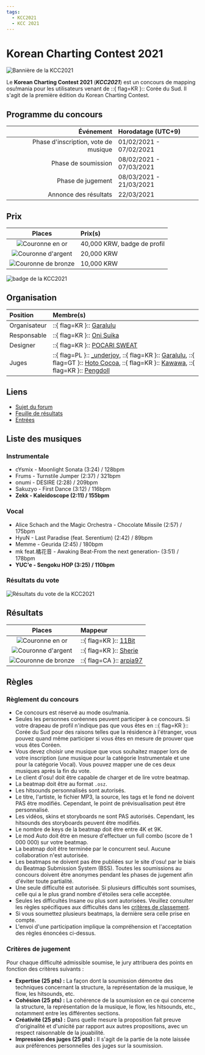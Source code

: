 ```yaml
---
tags:
  - KCC2021
  - KCC 2021
---
```


# Korean Charting Contest 2021

![Bannière de la KCC2021](img/banner.png)

Le **Korean Charting Contest 2021** (***KCC2021***) est un concours de mapping osu!mania pour les utilisateurs venant de ::{ flag=KR }:: Corée du Sud. Il s'agit de la première édition du Korean Charting Contest.

## Programme du concours

| Événement | Horodatage (UTC+9) |
| --: | :-- |
| Phase d'inscription, vote de musique | 01/02/2021 - 07/02/2021 |
| Phase de soumission | 08/02/2021 - 07/03/2021 |
| Phase de jugement | 08/03/2021 - 21/03/2021 |
| Annonce des résultats | 22/03/2021 |

## Prix

| Places | Prix(s) |
| :-: | :-- |
| ![Couronne en or](/wiki/shared/crown-gold.png "Première place") | 40,000 KRW, badge de profil |
| ![Couronne d'argent](/wiki/shared/crown-silver.png "Seconde place") | 20,000 KRW |
| ![Couronne de bronze](/wiki/shared/crown-bronze.png "Troisième place") | 10,000 KRW |

![badge de la KCC2021](img/badge.png)

## Organisation

| Position | Membre(s) |
| :-- | :-- |
| Organisateur | ::{ flag=KR }:: [Garalulu](https://osu.ppy.sh/users/757783) |
| Responsable | ::{ flag=KR }:: [Oni Suika](https://osu.ppy.sh/users/4848023) |
| Designer | ::{ flag=KR }:: [POCARI SWEAT](https://osu.ppy.sh/users/5082685) |
| Juges | ::{ flag=PL }:: [_underjoy](https://osu.ppy.sh/users/6392061), ::{ flag=KR }:: [Garalulu](https://osu.ppy.sh/users/757783), ::{ flag=GT }:: [Hoto Cocoa](https://osu.ppy.sh/users/6974536), ::{ flag=KR }:: [Kawawa](https://osu.ppy.sh/users/4647754), ::{ flag=KR }:: [Pengdoll](https://osu.ppy.sh/users/6392061) |

## Liens

- [Sujet du forum](https://osu.ppy.sh/community/forums/topics/1230057)
- [Feuille de résultats](https://docs.google.com/spreadsheets/d/1O0Ygpning0te62S850M42oPo0lCYd1Ct8VeYnAWRcYE/edit?usp=sharing)
- [Entrées](https://lulu.s-ul.eu/D2M3x9LH)

## Liste des musiques

### Instrumentale

- cYsmix - Moonlight Sonata (3:24) / 128bpm
- Frums - Turnstile Jumper (2:37) / 321bpm
- onumi - DESIRE (2:28) / 209bpm
- Sakuzyo - First Dance (3:12) / 116bpm
- **Zekk - Kaleidoscope (2:11) / 155bpm**

### Vocal

- Alice Schach and the Magic Orchestra - Chocolate Missile (2:57) / 175bpm
- HyuN - Last Paradise (feat. Serentium) (2:42) / 89bpm
- Memme - Geurida (2:45) / 180bpm
- mk feat.橘花音 - Awaking Beat-From the next generation- (3:51) / 178bpm
- **YUC'e - Sengoku HOP (3:25) / 110bpm**

### Résultats du vote

![Résultats du vote de la KCC2021](img/voteresult.jpg)

## Résultats

| Places | Mappeur |
| :-: | :-- |
| ![Couronne en or](/wiki/shared/crown-gold.png "Première place") | ::{ flag=KR }:: [11Bit](https://osu.ppy.sh/users/14804526) |
| ![Couronne d'argent](/wiki/shared/crown-silver.png "Seconde place") | ::{ flag=KR }:: [Sherie](https://osu.ppy.sh/users/9113475) |
| ![Couronne de bronze](/wiki/shared/crown-bronze.png "Troisième place") | ::{ flag=CA }:: [arpia97](https://osu.ppy.sh/users/6363008) |

## Règles

### Règlement du concours

- Ce concours est réservé au mode osu!mania.
- Seules les personnes coréennes peuvent participer à ce concours. Si votre drapeau de profil n'indique pas que vous êtes en ::{ flag=KR }:: Corée du Sud pour des raisons telles que la résidence à l'étranger, vous pouvez quand même participer si vous êtes en mesure de prouver que vous êtes Coréen.
- Vous devez choisir une musique que vous souhaitez mapper lors de votre inscription (une musique pour la catégorie Instrumentale et une pour la catégorie Vocal). Vous pouvez mapper une de ces deux musiques après la fin du vote.
- Le client d'osu! doit être capable de charger et de lire votre beatmap.
- La beatmap doit être au format `.osz`.
- Les hitsounds personnalisés sont autorisés.
- Le titre, l'artiste, le fichier MP3, la source, les tags et le fond ne doivent PAS être modifiés. Cependant, le point de prévisualisation peut être personnalisé.
- Les vidéos, skins et storyboards ne sont PAS autorisés. Cependant, les hitsounds des storyboards peuvent être modifiés.
- Le nombre de keys de la beatmap doit être entre 4K et 9K.
- Le mod Auto doit être en mesure d'effectuer un full combo (score de 1 000 000) sur votre beatmap.
- La beatmap doit être terminée par le concurrent seul. Aucune collaboration n'est autorisée.
- Les beatmaps ne doivent pas être publiées sur le site d'osu! par le biais du Beatmap Submission System (BSS). Toutes les soumissions au concours doivent être anonymes pendant les phases de jugement afin d'éviter toute partialité.
- Une seule difficulté est autorisée. Si plusieurs difficultés sont soumises, celle qui a le plus grand nombre d'étoiles sera celle acceptée.
- Seules les difficultés Insane ou plus sont autorisées. Veuillez consulter les règles spécifiques aux difficultés dans les [critères de classement](/wiki/Ranking_Criteria).
- Si vous soumettez plusieurs beatmaps, la dernière sera celle prise en compte.
- L'envoi d'une participation implique la compréhension et l'acceptation des règles énoncées ci-dessus.

### Critères de jugement

Pour chaque difficulté admissible soumise, le jury attribuera des points en fonction des critères suivants :

- **Expertise (25 pts) :** La façon dont la soumission démontre des techniques concernant la structure, la représentation de la musique, le flow, les hitsounds, etc.
- **Cohésion (25 pts) :** La cohérence de la soumission en ce qui concerne la structure, la représentation de la musique, le flow, les hitsounds, etc., notamment entre les différentes sections.
- **Créativité (25 pts) :** Dans quelle mesure la proposition fait preuve d'originalité et d'unicité par rapport aux autres propositions, avec un respect raisonnable de la jouabilité.
- **Impression des juges (25 pts) :** Il s'agit de la partie de la note laissée aux préférences personnelles des juges sur la soumission.
